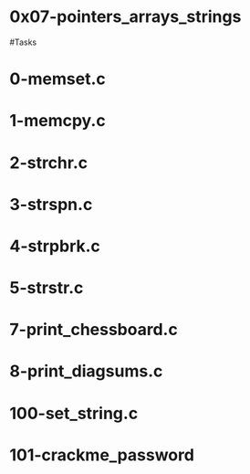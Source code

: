 # 0x07-pointers_arrays_strings

#Tasks

# 0-memset.c

# 1-memcpy.c

# 2-strchr.c

# 3-strspn.c

# 4-strpbrk.c

# 5-strstr.c

# 7-print_chessboard.c

# 8-print_diagsums.c

# 100-set_string.c

# 101-crackme_password
